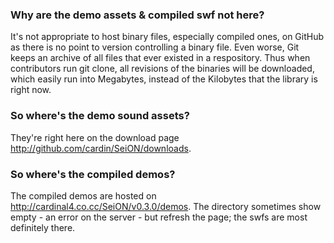 ### Why are the demo assets & compiled swf not here?
It's not appropriate to host binary files, especially compiled ones, on GitHub as there is no point to version controlling a binary file. Even worse, Git keeps an archive of all files that ever existed in a respository. Thus when contributors run git clone, all revisions of the binaries will be downloaded, which easily run into Megabytes, instead of the Kilobytes that the library is right now.

### So where's the demo sound assets?
They're right here on the download page <http://github.com/cardin/SeiON/downloads>.

### So where's the compiled demos?
The compiled demos are hosted on <http://cardinal4.co.cc/SeiON/v0.3.0/demos>. The directory sometimes show empty - an error on the server - but refresh the page; the swfs are most definitely there.
